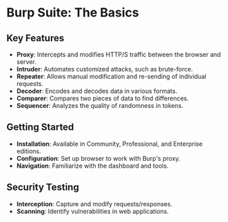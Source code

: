 # Burp Suite: The Basics


## Key Features

- **Proxy**: Intercepts and modifies HTTP/S traffic between the browser and server.
- **Intruder**: Automates customized attacks, such as brute-force.
- **Repeater**: Allows manual modification and re-sending of individual requests.
- **Decoder**: Encodes and decodes data in various formats.
- **Comparer**: Compares two pieces of data to find differences.
- **Sequencer**: Analyzes the quality of randomness in tokens.

## Getting Started

- **Installation**: Available in Community, Professional, and Enterprise editions.
- **Configuration**: Set up browser to work with Burp's proxy.
- **Navigation**: Familiarize with the dashboard and tools.

## Security Testing

- **Interception**: Capture and modify requests/responses.
- **Scanning**: Identify vulnerabilities in web applications.
